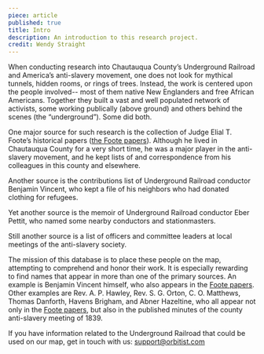 ```yaml
---
piece: article
published: true
title: Intro
description: An introduction to this research project.
credit: Wendy Straight
---
```

When conducting research into Chautauqua County’s Underground Railroad and America’s anti-slavery movement, one does not look for mythical tunnels, hidden rooms, or rings of trees.  Instead, the work is centered upon the people involved-- most of them native New Englanders and free African Americans. Together they built a vast and well populated network of activists, some working publically (above ground) and others behind the scenes (the “underground”). Some did both.

One major source for such research is the collection of Judge Elial T. Foote’s historical papers ([the Foote papers](http://www.mcclurgmuseum.org/collection/archives/elial_t_foote_papers/elial_t_foote_papers.html)). Although he lived in Chautauqua County for a very short time, he was a major player in the anti-slavery movement, and he kept lists of and correspondence from his colleagues in this county and elsewhere. 

Another source is the contributions list of Underground Railroad conductor Benjamin Vincent, who kept a file of his neighbors who had donated clothing for refugees.

Yet another source is the memoir of Underground Railroad conductor Eber Pettit, who named some nearby conductors and stationmasters. 

Still another source is a list of officers and committee leaders at local meetings of the anti-slavery society. 

The mission of this database is to place these people on the map, attempting to comprehend and honor their work. It is especially rewarding to find names that appear in more than one of the primary sources. An example is Benjamin Vincent himself, who also appears in the [Foote papers](http://www.mcclurgmuseum.org/collection/archives/elial_t_foote_papers/elial_t_foote_papers.html). Other examples are Rev. A. P. Hawley, Rev. S. G. Orton, C. O. Matthews, Thomas Danforth, Havens Brigham, and Abner Hazeltine, who all appear not only in the [Foote papers](http://www.mcclurgmuseum.org/collection/archives/elial_t_foote_papers/elial_t_foote_papers.html), but also in the published minutes of the county anti-slavery meeting of 1839.

If you have information related to the Underground Railroad that could be used on our map, get in touch with us: support@orbitist.com